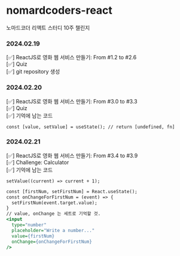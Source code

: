 # nomardcoders-react  
노마드코더 리액트 스터디 10주 챌린지  

### 2024.02.19  
[✅] ReactJS로 영화 웹 서비스 만들기: From #1.2 to #2.6  
[✅] Quiz  
[✅] git repository 생성

### 2024.02.20  
[✅] ReactJS로 영화 웹 서비스 만들기: From #3.0 to #3.3  
[✅] Quiz  
[✅] 기억에 남는 코드  
```
const [value, setValue] = useState(); // return [undefined, fn]
```

### 2024.02.21  
[✅] ReactJS로 영화 웹 서비스 만들기: From #3.4 to #3.9  
[✅] Challenge: Calculator  
[✅] 기억에 남는 코드  
```
setValue((current) => current + 1);
```
``` html:index.html
const [firstNum, setFirstNum] = React.useState();
const onChangeForFirstNum = (event) => {  
  setFirstNum(event.target.value);
}
// value, onChange 는 세트로 기억할 것.
<input
  type="number" 
  placeholder="Write a number..." 
  value={firstNum}
  onChange={onChangeForFirstNum}
/>
```
